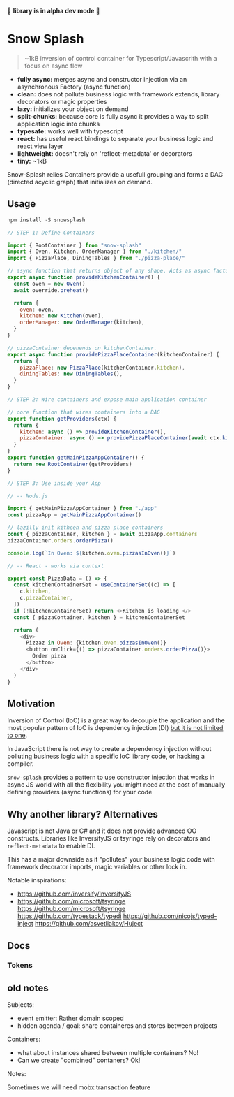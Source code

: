 🚧 **library is in alpha dev mode** 🚧

# Snow Splash

> ~1kB inversion of control container for Typescript/Javascrith with a focus on async flow

- **fully async:** merges async and constructor injection via an asynchronous Factory (async function)
- **clean:** does not pollute business logic with framework extends, library decorators or magic properties
- **lazy:** initializes your object on demand
- **split-chunks:** because core is fully async it provides a way to split application logic into chunks
- **typesafe:** works well with typescript
- **react:** has useful react bindings to separate your business logic and react view layer
- **lightweight:** doesn't rely on 'reflect-metadata' or decorators
- **tiny:** ~1kB

Snow-Splash relies Containers provide a usefull grouping and forms a DAG (directed acyclic graph) that initializes on demand.

## Usage

```js
npm install -S snowsplash

// STEP 1: Define Containers

import { RootContainer } from "snow-splash"
import { Oven, Kitchen, OrderManager } from "./kitchen/"
import { PizzaPlace, DiningTables } from "./pizza-place/"

// async function that returns object of any shape. Acts as async factory
export async function provideKitchenContainer() {
  const oven = new Oven()
  await override.preheat()

  return {
    oven: oven,
    kitchen: new Kitchen(oven),
    orderManager: new OrderManager(kitchen),
  }
}

// pizzaContainer depenends on kitchenContainer.
export async function providePizzaPlaceContainer(kitchenContainer) {
  return {
    pizzaPlace: new PizzaPlace(kitchenContainer.kitchen),
    diningTables: new DiningTables(),
  }
}

// STEP 2: Wire containers and expose main application container

// core function that wires containers into a DAG
export function getProviders(ctx) {
  return {
    kitchen: async () => provideKitchenContainer(),
    pizzaContainer: async () => providePizzaPlaceContainer(await ctx.kitchen()),
  }
}
export function getMainPizzaAppContainer() {
  return new RootContainer(getProviders)
}

// STEP 3: Use inside your App

// -- Node.js

import { getMainPizzaAppContainer } from "./app"
const pizzaApp = getMainPizzaAppContainer()

// lazilly init kithcen and pizza place containers
const { pizzaContainer, kitchen } = await pizzaApp.containers
pizzaContainer.orders.orderPizza()

console.log(`In Oven: ${kitchen.oven.pizzasInOven()}`)

// -- React - works via context

export const PizzaData = () => {
  const kitchenContainerSet = useContainerSet((c) => [
    c.kitchen,
    c.pizzaContainer,
  ])
  if (!kitchenContainerSet) return <>Kitchen is loading </>
  const { pizzaContainer, kitchen } = kitchenContainerSet

  return (
    <div>
      Pizzaz in Oven: {kitchen.oven.pizzasInOven()}
      <button onClick={() => pizzaContainer.orders.orderPizza()}>
        Order pizza
      </button>
    </div>
  )
}
```

## Motivation

Inversion of Control (IoC) is a great way to decouple the application and the most popular pattern of IoC is dependency injection (DI) [but it is not limited to one](https://martinfowler.com/articles/injection.html).

In JavaScript there is not way to create a dependency injection without polluting business logic with a specific IoC library code, or hacking a compiler.

`snow-splash` provides a pattern to use constructor injection that works in async JS world with all the flexibility you might need at the cost of manually defining providers (async functions) for your code

## Why another library? Alternatives

Javascript is not Java or C# and it does not provide advanced OO constructs. Libraries like InversifyJS or tsyringe rely on decorators and `reflect-metadata` to enable DI.

This has a major downside as it "pollutes" your business logic code with framework decorator imports, magic variables or other lock in.

Notable inspirations:

- https://github.com/inversify/InversifyJS
- https://github.com/microsoft/tsyringe
  https://github.com/microsoft/tsyringe
  https://github.com/typestack/typedi
  https://github.com/nicojs/typed-inject
  https://github.com/asvetliakov/Huject

## Docs

### Tokens

## old notes

Subjects:

- event emitter: Rather domain scoped
- hidden agenda / goal: share containeres and stores between projects

Containers:

- what about instances shared between multiple containers? No!
- Can we create "combined" contaners? Ok!

Notes:

Sometimes we will need mobx transaction feature
